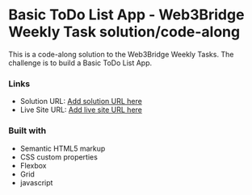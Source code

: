 # Basic ToDo List App - Web3Bridge Weekly Task solution/code-along

This is a code-along solution to the Web3Bridge Weekly Tasks. The challenge is to build a Basic ToDo List App.

### Links

- Solution URL: [Add solution URL here](https://your-solution-url.com)
- Live Site URL: [Add live site URL here](https://your-live-site-url.com)

### Built with

- Semantic HTML5 markup
- CSS custom properties
- Flexbox
- Grid
- javascript
